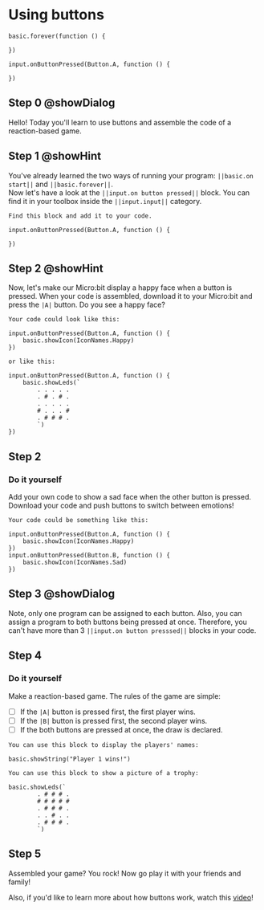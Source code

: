 # Using buttons
```template
basic.forever(function () {
	
})

```
```blocks
input.onButtonPressed(Button.A, function () {
	
})
```
## Step 0 @showDialog
Hello! Today you'll learn to use buttons and assemble the code of a reaction-based game. 

## Step 1 @showHint
You've already learned the two ways of running your program: ``||basic.on start||`` and ``||basic.forever||``.  
Now let's have a look at the ``||input.on button pressed||`` block. You can find it in your toolbox inside the ``||input.input||`` category.
```hint
Find this block and add it to your code.
```
```blocks
input.onButtonPressed(Button.A, function () {
	
})
```

## Step 2 @showHint
Now, let's make our Micro:bit display a happy face when a button is pressed. When your code is assembled, download it to your Micro:bit and press the ``|A|`` button. Do you see a happy face?
```hint
Your code could look like this:
```
```blocks
input.onButtonPressed(Button.A, function () {
	basic.showIcon(IconNames.Happy)
})
```
```hint
or like this:
```
```blocks
input.onButtonPressed(Button.A, function () {
    basic.showLeds(`
        . . . . .
        . # . # .
        . . . . .
        # . . . #
        . # # # .
        `)
})
```

## Step 2
### Do it yourself
Add your own code to show a sad face when the other button is pressed. Download your code and push buttons to switch between emotions!
```hint
Your code could be something like this:
```
```blocks
input.onButtonPressed(Button.A, function () {
	basic.showIcon(IconNames.Happy)
})
input.onButtonPressed(Button.B, function () {
	basic.showIcon(IconNames.Sad)
})
```
## Step 3 @showDialog
Note, only one program can be assigned to each button. Also, you can assign a program to both buttons being pressed at once. Therefore, you can't have more than 3 ``||input.on button presssed||`` blocks in your code.

## Step 4
### Do it yourself
Make a reaction-based game. The rules of the game are simple:
* [ ] If the ``|A|`` button is pressed first, the first player wins.
* [ ] If the ``|B|`` button is pressed first, the second player wins.
* [ ] If the both buttons are pressed at once, the draw is declared.
```hint
You can use this block to display the players' names: 
```
```block
basic.showString("Player 1 wins!")
```
```hint
You can use this block to show a picture of a trophy:
```
```block
basic.showLeds(`
        . # # # .
        # # # # #
        . # # # .
        . . # . .
        . # # # .
        `)
```
## Step 5
Assembled your game? You rock! Now go play it with your friends and family!  
  
Also, if you'd like to learn more about how buttons work, watch this [video](https://www.youtube.com/watch?v=t_Qujjd_38o&list=PLMMBk9hE-SeqDYtw9pGNPsQ10V_EGMyGe&index=2)!




